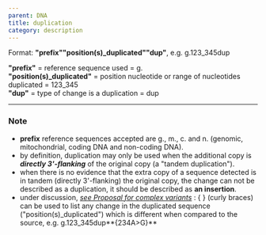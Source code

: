 ```yaml
---
parent: DNA
title: duplication
category: description
---
```


Format:   **"prefix""position(s)_duplicated""dup"**,  e.g. g.123_345dup

**"prefix"**  =  reference sequence used  =  g.<br>
**"position(s)_duplicated"**  =  position nucleotide or range of nucleotides duplicated  =  123_345<br>
**"dup"**  =  type of change is a duplication  =  dup

---

### Note

*	**prefix** reference sequences accepted are g., m., c. and n. (genomic, mitochondrial, coding DNA and non-coding DNA).
*	by definition, duplication may only be used when the additional copy is _**directly 3'-flanking**_ of the original copy (a "tandem duplication"). 
*	when there is no evidence that the extra copy of a sequence detected is in tandem (directly 3'-flanking) the original copy, the change can not be described as a duplication, it should be described as **an insertion**. 
*	under discussion, [_see Proposal for complex variants_](http://www.hgvs.org/mutnomen/HGVS_extend_PT.doc)
	:	{ } (curly braces) can be used to list any change in the duplicated sequence ("position(s)_duplicated") which is different when compared to the source, e.g. g.123_345dup**{234A>G}**
